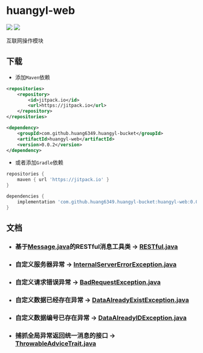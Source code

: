 # huangyl-web

[![](https://img.shields.io/badge/java-^1.8.0-orange.svg?style=flat-square)](http://www.oracle.com/technetwork/java/index.html)
[![](https://jitpack.io/v/huang6349/huangyl-bucket.svg?style=flat-square)](https://jitpack.io/#huang6349/huangyl-bucket)

互联网操作模块

## 下载

* 添加`Maven`依赖

```xml
<repositories>
    <repository>
        <id>jitpack.io</id>
        <url>https://jitpack.io</url>
    </repository>
</repositories>
```

```xml
<dependency>
    <groupId>com.github.huang6349.huangyl-bucket</groupId>
    <artifactId>huangyl-web</artifactId>
    <version>0.0.2</version>
</dependency>
```

* 或者添加`Gradle`依赖

```groovy
repositories {
    maven { url 'https://jitpack.io' }
}
```

```groovy
dependencies {
    implementation 'com.github.huang6349.huangyl-bucket:huangyl-web:0.0.2'
}
```

## 文档

* ### 基于[Message.java](../huangyl-commons/src/main/java/org/hyl/bucket/commons/result/domain/Message.java)的RESTful消息工具类 -> [RESTful.java](./src/main/java/org/hyl/bucket/web/commons/rest/RESTful.java)

* ### 自定义服务器异常 -> [InternalServerErrorException.java](./src/main/java/org/hyl/bucket/web/errors/InternalServerErrorException.java)

* ### 自定义请求错误异常 -> [BadRequestException.java](./src/main/java/org/hyl/bucket/web/errors/BadRequestException.java)

* ### 自定义数据已经存在异常 -> [DataAlreadyExistException.java](./src/main/java/org/hyl/bucket/web/errors/DataAlreadyExistException.java)

* ### 自定义数据编号已存在异常 -> [DataAlreadyIDException.java](./src/main/java/org/hyl/bucket/web/errors/DataAlreadyIDException.java)

* ### 捕抓全局异常返回统一消息的接口 -> [ThrowableAdviceTrait.java](./src/main/java/org/hyl/bucket/web/errors/ThrowableAdviceTrait.java)
